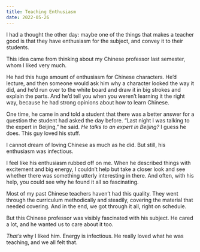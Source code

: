 ```yaml
---
title: Teaching Enthusiasm
date: 2022-05-26
---
```


I had a thought the other day: maybe one of the things that makes a teacher good is that they have enthusiasm for the subject, and convey it to their students.

This idea came from thinking about my Chinese professor last semester, whom I liked very much.

He had this huge amount of enthusiasm for Chinese characters. He’d lecture, and then someone would ask him why a character looked the way it did, and he’d run over to the white board and draw it in big strokes and explain the parts. And he’d tell you when you weren’t learning it the right way, because he had strong opinions about how to learn Chinese.

One time, he came in and told a student that there was a better answer for a question the student had asked the day before. “Last night I was talking to the expert in Beijing,” he said. _He talks to an expert in Beijing?_ I guess he does. This guy loved his stuff.

I cannot dream of loving Chinese as much as he did. But still, his enthusiasm was infectious.

I feel like his enthusiasm rubbed off on me. When he described things with excitement and big energy, I couldn’t help but take a closer look and see whether there was something utterly interesting in there. And often, with his help, you could see why he found it all so fascinating.

Most of my past Chinese teachers haven’t had this quality. They went through the curriculum methodically and steadily, covering the material that needed covering. And in the end, we got through it all, right on schedule.

But this Chinese professor was visibly fascinated with his subject. He cared a lot, and he wanted us to care about it too.

_That’s_ why I liked him. Energy is infectious. He really loved what he was teaching, and we all felt that.
